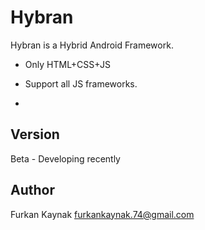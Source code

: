 Hybran
=========

Hybran is a Hybrid Android Framework.

  - Only HTML+CSS+JS
  - Support all JS frameworks.

- 

Version
-

Beta - Developing recently

Author
-----------
Furkan Kaynak
furkankaynak.74@gmail.com

    
